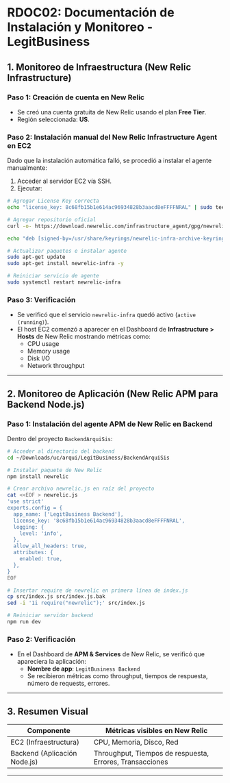 
# RDOC02: Documentación de Instalación y Monitoreo - LegitBusiness

## 1. Monitoreo de Infraestructura (New Relic Infrastructure)

### Paso 1: Creación de cuenta en New Relic
- Se creó una cuenta gratuita de New Relic usando el plan **Free Tier**.
- Región seleccionada: **US**.

### Paso 2: Instalación manual del New Relic Infrastructure Agent en EC2
Dado que la instalación automática falló, se procedió a instalar el agente manualmente:

1. Acceder al servidor EC2 vía SSH.
2. Ejecutar:

```bash
# Agregar License Key correcta
echo "license_key: 8c68fb15b1e614ac96934828b3aacd8eFFFFNRAL" | sudo tee /etc/newrelic-infra.yml

# Agregar repositorio oficial
curl -o- https://download.newrelic.com/infrastructure_agent/gpg/newrelic-infra.gpg | sudo gpg --dearmor -o /usr/share/keyrings/newrelic-infra-archive-keyring.gpg

echo "deb [signed-by=/usr/share/keyrings/newrelic-infra-archive-keyring.gpg] https://download.newrelic.com/infrastructure_agent/linux/apt $(lsb_release -cs) main" | sudo tee /etc/apt/sources.list.d/newrelic-infra.list

# Actualizar paquetes e instalar agente
sudo apt-get update
sudo apt-get install newrelic-infra -y

# Reiniciar servicio de agente
sudo systemctl restart newrelic-infra
```

### Paso 3: Verificación
- Se verificó que el servicio `newrelic-infra` quedó activo (`active (running)`).
- El host EC2 comenzó a aparecer en el Dashboard de **Infrastructure > Hosts** de New Relic mostrando métricas como:
  - CPU usage
  - Memory usage
  - Disk I/O
  - Network throughput

---

## 2. Monitoreo de Aplicación (New Relic APM para Backend Node.js)

### Paso 1: Instalación del agente APM de New Relic en Backend

Dentro del proyecto `BackendArquiSis`:

```bash
# Acceder al directorio del backend
cd ~/Downloads/uc/arqui/LegitBusiness/BackendArquiSis

# Instalar paquete de New Relic
npm install newrelic

# Crear archivo newrelic.js en raíz del proyecto
cat <<EOF > newrelic.js
'use strict'
exports.config = {
  app_name: ['LegitBusiness Backend'],
  license_key: '8c68fb15b1e614ac96934828b3aacd8eFFFFNRAL',
  logging: {
    level: 'info',
  },
  allow_all_headers: true,
  attributes: {
    enabled: true,
  },
}
EOF

# Insertar require de newrelic en primera línea de index.js
cp src/index.js src/index.js.bak
sed -i '1i require("newrelic");' src/index.js

# Reiniciar servidor backend
npm run dev
```

### Paso 2: Verificación
- En el Dashboard de **APM & Services** de New Relic, se verificó que apareciera la aplicación:
  - **Nombre de app**: `LegitBusiness Backend`
  - Se recibieron métricas como throughput, tiempos de respuesta, número de requests, errores.

---

## 3. Resumen Visual

| Componente | Métricas visibles en New Relic |
|------------|---------------------------------|
| EC2 (Infraestructura) | CPU, Memoria, Disco, Red |
| Backend (Aplicación Node.js) | Throughput, Tiempos de respuesta, Errores, Transacciones |

---
